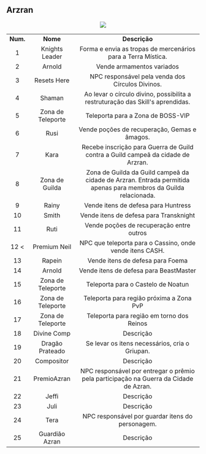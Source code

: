 ## Arzran 

<p align="center">
<img src="./" />
</p> 

<table align="center">
    <tr align="center">
        <td><strong>Num.</strong></td>
        <td><strong>Nome</strong></td>
        <td><strong>Descrição</strong></td>
    </tr>
    <tr align="center">
        <td>1</tdr>
        <td>Knights Leader</td>
        <td>Forma e envia as tropas de mercenários para a Terra Mística.</td>
    </tr>
    <tr align="center">
        <td>2</tdr>
        <td>Arnold</td>
        <td>Vende armamentos variados</td>
    </tr>
    <tr align="center">
        <td>3</tdr>
        <td>Resets Here</td>
        <td>NPC responsável pela venda dos Círculos Divinos.</td>
    </tr>
    <tr align="center">
        <td>4</tdr>
        <td>Shaman</td>
        <td>Ao levar o círculo divino, possibilita a restruturação das Skill's aprendidas.</td>
    </tr>
    <tr align="center">
        <td>5</tdr>
        <td>Zona de Teleporte</td>
        <td>Teleporta para a Zona de BOSS-VIP</td>
    </tr>
    <tr align="center">
        <td>6</tdr>
        <td>Rusi</td>
        <td>Vende poções de recuperação, Gemas e âmagos.</td>
    </tr>
    <tr align="center">
        <td>7</tdr>
        <td>Kara</td>
        <td>Recebe inscrição para Guerra de Guild contra a Guild campeã da cidade de Arzran.</td>
    </tr>
    <tr align="center">
        <td>8</tdr>
        <td>Zona de Guilda</td>
        <td>Zona de Guilda da Guild campeã da cidade de Arzran. Entrada permitida apenas para membros da Guilda relacionada.</td>
    </tr>
    <tr align="center">
        <td>9</tdr>
        <td>Rainy</td>
        <td>Vende itens de defesa para Huntress</td>
    </tr>
    <tr align="center">
        <td>10</tdr>
        <td>Smith</td>
        <td>Vende itens de defesa para Transknight</td>
    </tr>
    <tr align="center">
        <td>11</tdr>
        <td>Ruti</td>
        <td>Vende poções de recuperação entre outros</td>
    </tr>
    <tr align="center">
        <td>12</tdr>
        <<td>Premium Neil</td>
        <td>NPC que teleporta para o Cassino, onde vende itens CASH.</td>
    </tr>
    <tr align="center">
        <td>13</tdr>
        <td>Rapein</td>
        <td>Vende itens de defesa para Foema</td>
    </tr>
    <tr align="center">
        <td>14</tdr>
        <td>Arnold</td>
        <td>Vende itens de defesa para BeastMaster</td>
    </tr>
    <tr align="center">
        <td>15</tdr>
        <td>Zona de Teleporte</td>
        <td>Teleporta para o Castelo de Noatun</td>
    </tr>
    <tr align="center">
        <td>16</tdr>
        <td>Zona de Teleporte</td>
        <td>Teleporta para região próxima a Zona PvP</td>
    </tr>
    <tr align="center">
        <td>17</tdr>
        <td>Zona de Teleporte</td>
        <td>Teleporta para região em torno dos Reinos</td>
    </tr>
    <tr align="center">
        <td>18</tdr>
        <td>Divine Comp</td>
        <td>Descrição</td>
    </tr>
    <tr align="center">
        <td>19</tdr>
        <td>Dragão Prateado</td>
        <td>Se levar os itens necessários, cria o Griupan.</td>
    </tr>
    <tr align="center">
        <td>20</tdr>
        <td>Compositor</td>
        <td>Descrição</td>
    </tr>
    <tr align="center">
        <td>21</tdr>
        <td>PremioAzran</td>
        <td>NPC responsável por entregar o prêmio pela participação na Guerra da Cidade de Azran.</td>
    </tr>
    <tr align="center">
        <td>22</tdr>
        <td>Jeffi</td>
        <td>Descrição</td>
    </tr>
    <tr align="center">
        <td>23</tdr>
        <td>Juli</td>
        <td>Descrição</td>
    </tr>
    <tr align="center">
        <td>24</tdr>
        <td>Tera</td>
        <td>NPC responsável por guardar itens do personagem.</td>
    </tr>
    <tr align="center">
        <td>25</tdr>
        <td>Guardião Azran</td>
        <td>Descrição</td>
    </tr>

</table>